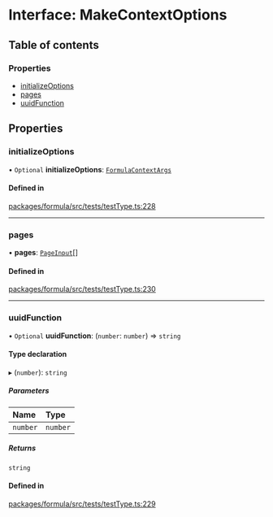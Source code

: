 # Interface: MakeContextOptions

## Table of contents

### Properties

- [initializeOptions](MakeContextOptions.md#initializeoptions)
- [pages](MakeContextOptions.md#pages)
- [uuidFunction](MakeContextOptions.md#uuidfunction)

## Properties

### <a id="initializeoptions" name="initializeoptions"></a> initializeOptions

• `Optional` **initializeOptions**: [`FormulaContextArgs`](FormulaContextArgs.md)

#### Defined in

[packages/formula/src/tests/testType.ts:228](https://github.com/mashcard/mashcard/blob/main/packages/formula/src/tests/testType.ts#L228)

---

### <a id="pages" name="pages"></a> pages

• **pages**: [`PageInput`](PageInput.md)[]

#### Defined in

[packages/formula/src/tests/testType.ts:230](https://github.com/mashcard/mashcard/blob/main/packages/formula/src/tests/testType.ts#L230)

---

### <a id="uuidfunction" name="uuidfunction"></a> uuidFunction

• `Optional` **uuidFunction**: (`number`: `number`) => `string`

#### Type declaration

▸ (`number`): `string`

##### Parameters

| Name     | Type     |
| :------- | :------- |
| `number` | `number` |

##### Returns

`string`

#### Defined in

[packages/formula/src/tests/testType.ts:229](https://github.com/mashcard/mashcard/blob/main/packages/formula/src/tests/testType.ts#L229)
